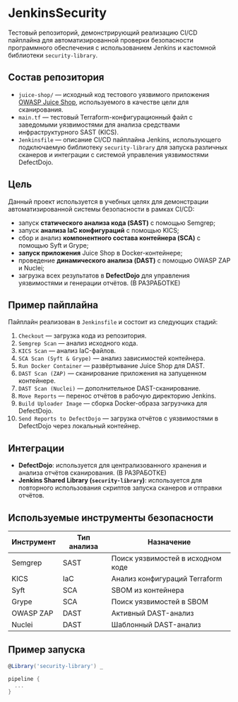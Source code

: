 # JenkinsSecurity

Тестовый репозиторий, демонстрирующий реализацию CI/CD пайплайна для автоматизированной проверки безопасности программного обеспечения с использованием Jenkins и кастомной библиотеки `security-library`.

## Состав репозитория

- `juice-shop/` — исходный код тестового уязвимого приложения [OWASP Juice Shop](https://owasp.org/www-project-juice-shop/), используемого в качестве цели для сканирования.
- `main.tf` — тестовый Terraform-конфигурационный файл с заведомыми уязвимостями для анализа средствами инфраструктурного SAST (KICS).
- `Jenkinsfile` — описание CI/CD пайплайна Jenkins, использующего подключаемую библиотеку `security-library` для запуска различных сканеров и интеграции с системой управления уязвимостями DefectDojo.

## Цель

Данный проект используется в учебных целях для демонстрации автоматизированной системы безопасности в рамках CI/CD:

- запуск **статического анализа кода (SAST)** с помощью Semgrep;
- запуск **анализа IaC конфигураций** с помощью KICS;
- сбор и анализ **компонентного состава контейнера (SCA)** с помощью Syft и Grype;
- **запуск приложения** Juice Shop в Docker-контейнере;
- проведение **динамического анализа (DAST)** с помощью OWASP ZAP и Nuclei;
- загрузка всех результатов в **DefectDojo** для управления уязвимостями и генерации отчётов. (В РАЗРАБОТКЕ)

## Пример пайплайна

Пайплайн реализован в `Jenkinsfile` и состоит из следующих стадий:

1. `Checkout` — загрузка кода из репозитория.
2. `Semgrep Scan` — анализ исходного кода.
3. `KICS Scan` — анализ IaC-файлов.
4. `SCA Scan (Syft & Grype)` — анализ зависимостей контейнера.
5. `Run Docker Container` — развёртывание Juice Shop для DAST.
6. `DAST Scan (ZAP)` — сканирование приложения на запущенном контейнере.
7. `DAST Scan (Nuclei)` — дополнительное DAST-сканирование.
8. `Move Reports` — перенос отчётов в рабочую директорию Jenkins.
9. `Build Uploader Image` — сборка Docker-образа загрузчика для DefectDojo.
10. `Send Reports to DefectDojo` — загрузка отчётов с уязвимостями в DefectDojo через локальный контейнер.

## Интеграции

- **DefectDojo**: используется для централизованного хранения и анализа отчётов сканирования. (В РАЗРАБОТКЕ)
- **Jenkins Shared Library (`security-library`)**: используется для повторного использования скриптов запуска сканеров и отправки отчётов.

## Используемые инструменты безопасности

| Инструмент   | Тип анализа | Назначение                         |
|-------------|-------------|------------------------------------|
| Semgrep     | SAST        | Поиск уязвимостей в исходном коде |
| KICS        | IaC         | Анализ конфигураций Terraform      |
| Syft        | SCA         | SBOM из контейнера             |
| Grype       | SCA         | Поиск уязвимостей в SBOM            |
| OWASP ZAP   | DAST        | Активный DAST-анализ               |
| Nuclei      | DAST        | Шаблонный DAST-анализ              |

## Пример запуска

```groovy
@Library('security-library') _

pipeline {
  ...
}
```
